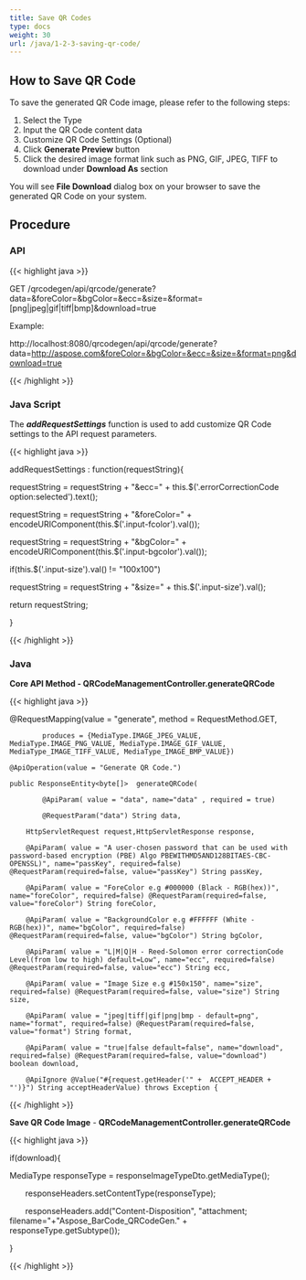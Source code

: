 ```yaml
---
title: Save QR Codes
type: docs
weight: 30
url: /java/1-2-3-saving-qr-code/
---
```


## **How to Save QR Code**
To save the generated QR Code image, please refer to the following steps:

1. Select the Type
1. Input the QR Code content data
1. Customize QR Code Settings (Optional)
1. Click **Generate Preview** button
1. Click the desired image format link such as PNG, GIF, JPEG, TIFF to download under **Download As** section

You will see **File Download** dialog box on your browser to save the generated QR Code on your system.

## **Procedure**
### **API**
{{< highlight java >}}

 GET /qrcodegen/api/qrcode/generate?data=<URL>&foreColor=&bgColor=&ecc=&size=&format=[png|jpeg|gif|tiff|bmp]&download=true

Example:

http://localhost:8080/qrcodegen/api/qrcode/generate?data=http://aspose.com&foreColor=&bgColor=&ecc=&size=&format=png&download=true


{{< /highlight >}}

### **Java Script**
The ***addRequestSettings*** function is used to add customize QR Code settings to the API request parameters.

{{< highlight java >}}

  addRequestSettings : function(requestString){

 requestString = requestString + "&ecc=" + this.$('.errorCorrectionCode option:selected').text();

 requestString = requestString + "&foreColor=" + encodeURIComponent(this.$('.input-fcolor').val());

 requestString = requestString + "&bgColor=" + encodeURIComponent(this.$('.input-bgcolor').val());

 if(this.$('.input-size').val() != "100x100")

 requestString = requestString + "&size=" + this.$('.input-size').val();

 return requestString;

 }

{{< /highlight >}}

### **Java**  
**Core API Method - QRCodeManagementController.generateQRCode** 

{{< highlight java >}}

 @RequestMapping(value = "generate", method = RequestMethod.GET,

    		produces = {MediaType.IMAGE_JPEG_VALUE, MediaType.IMAGE_PNG_VALUE, MediaType.IMAGE_GIF_VALUE, MediaType_IMAGE_TIFF_VALUE, MediaType_IMAGE_BMP_VALUE})

    @ApiOperation(value = "Generate QR Code.")

    public ResponseEntity<byte[]>  generateQRCode(

    		@ApiParam( value = "data", name="data" , required = true)

    		@RequestParam("data") String data,

        HttpServletRequest request,HttpServletResponse response,

        @ApiParam( value = "A user-chosen password that can be used with password-based encryption (PBE) Algo PBEWITHMD5AND128BITAES-CBC-OPENSSL)", name="passKey", required=false) @RequestParam(required=false, value="passKey") String passKey,

        @ApiParam( value = "ForeColor e.g #000000 (Black - RGB(hex))", name="foreColor", required=false) @RequestParam(required=false, value="foreColor") String foreColor,

        @ApiParam( value = "BackgroundColor e.g #FFFFFF (White - RGB(hex))", name="bgColor", required=false) @RequestParam(required=false, value="bgColor") String bgColor,

        @ApiParam( value = "L|M|Q|H - Reed-Solomon error correctionCode Level(from low to high) default=Low", name="ecc", required=false) @RequestParam(required=false, value="ecc") String ecc,

        @ApiParam( value = "Image Size e.g #150x150", name="size", required=false) @RequestParam(required=false, value="size") String size,

        @ApiParam( value = "jpeg|tiff|gif|png|bmp - default=png", name="format", required=false) @RequestParam(required=false, value="format") String format,

        @ApiParam( value = "true|false default=false", name="download", required=false) @RequestParam(required=false, value="download") boolean download,

        @ApiIgnore @Value("#{request.getHeader('" +  ACCEPT_HEADER + "')}") String acceptHeaderValue) throws Exception {


{{< /highlight >}}

**Save QR Code Image** - **QRCodeManagementController.generateQRCode**  

{{< highlight java >}}

 if(download){

 MediaType responseType = responseImageTypeDto.getMediaType();

         responseHeaders.setContentType(responseType);

         responseHeaders.add("Content-Disposition", "attachment; filename="+"Aspose_BarCode_QRCodeGen." + responseType.getSubtype());

 }

{{< /highlight >}}
